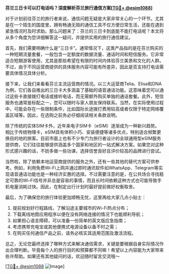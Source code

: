 **芬兰三日卡可以打电话吗？深度解析芬兰旅行通信方案[[TG💪+ @esim1088](https://t.me/s/esim1088)]**

对于计划前往芬兰的旅行者来说，通信问题无疑是大家非常关心的一个环节。尤其是在一个陌生的国度里，拥有畅通无阻的通信工具不仅方便日常生活，还能在遇到紧急情况时及时求助。那么问题来了：芬兰的三日卡到底能不能打电话呢？本文将从多个角度为您详细解答这一疑问，并提供实用的旅行通信建议。

首先，我们需要明确什么是“三日卡”。通常情况下，这类产品指的是在芬兰购买的一种短期流量套餐，一般包含一定额度的数据流量、通话时间和短信服务。它非常适合短期游客使用，尤其是那些希望在有限的时间内体验芬兰美景和文化的人群。不过，由于不同运营商提供的具体服务内容可能有所差异，因此是否支持打电话需要具体情况具体分析。

接下来，让我们来看看芬兰主流运营商的情况。以三大运营商Telia、Elisa和DNA为例，它们各自推出的三日卡大多涵盖了基础的语音通话功能。这意味着您可以通过这些卡直接拨打电话或接听电话，而无需额外购买单独的通话套餐。此外，短信服务也通常是标配之一，您可以随时与家人朋友保持联系。当然，在实际使用过程中，可能会存在一些限制条件，比如国际长途拨打费用较高或者仅限于特定网络覆盖区域等。因此，在选购之前务必仔细阅读相关条款说明。

除了传统的实体SIM卡外，近年来电子SIM卡（eSIM）逐渐成为一种新兴趋势。相比于传统物理卡，eSIM具有体积小巧、安装便捷等诸多优点，特别适合频繁更换目的地的旅客。目前市面上也有不少专门为旅行者设计的全球通用型eSIM服务提供商，它们往往能够提供涵盖多个国家和地区的一站式解决方案。如果您对这种形式感兴趣的话，不妨多做一些功课，选择信誉良好且评价较高的品牌进行尝试。

当然啦，除了依赖本地运营商提供的服务之外，还有一些其他的替代方案可供参考。例如，利用免费Wi-Fi上网并通过即时通讯软件如WhatsApp、Telegram等实现语音通话功能也是一种经济实惠的选择。不过需要注意的是，在公共场合寻找稳定可靠的Wi-Fi信号并非总是容易的事情，而且长时间依赖这种方式也可能导致手机电量消耗过快。因此，在制定出行计划时最好提前做好权衡取舍。

最后，为了确保您的旅行体验更加顺畅无忧，这里再给大家几点小贴士：
1. 提前规划好行程路线，了解沿途主要城市的Wi-Fi热点分布；
2. 下载离线地图应用程序以便在没有网络连接的情况下也能顺利导航；
3. 如果担心语言障碍，可以准备一份简单的英文版应急指南；
4. 考虑携带充电宝或其他便携式电源设备以备不时之需；
5. 在购买任何通信产品之前，请务必核实其适用范围及激活流程。

总之，无论您最终选择了哪种方式来解决通信需求，关键是要根据自身实际情况作出合理判断。毕竟每个人的旅行目的和预算都不同嘛！希望以上内容能为大家带来些许帮助。如果还有其他疑问的话，欢迎随时留言交流哦～ 

[[TG💪+ @esim1088](https://t.me/s/esim1088) ![Image](https://i.postimg.cc/4NQfJmqS/Snipaste-2025-05-13-00-14-12.png)]